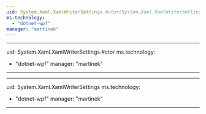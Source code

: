 ```yaml
---
uid: System.Xaml.XamlWriterSettings.#ctor(System.Xaml.XamlWriterSettings)
ms.technology: 
  - "dotnet-wpf"
manager: "martinek"
---
```


---
uid: System.Xaml.XamlWriterSettings.#ctor
ms.technology: 
  - "dotnet-wpf"
manager: "martinek"
---

---
uid: System.Xaml.XamlWriterSettings
ms.technology: 
  - "dotnet-wpf"
manager: "martinek"
---
